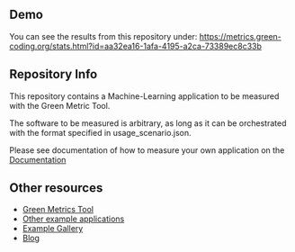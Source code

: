 ## Demo

You can see the results from this repository under: https://metrics.green-coding.org/stats.html?id=aa32ea16-1afa-4195-a2ca-73389ec8c33b

## Repository Info
This repository contains a Machine-Learning application to be measured with
the Green Metric Tool.

The software to be measured is arbitrary, as long as it can be orchestrated
with the format specified in usage_scenario.json.

Please see documentation of how to measure your own application on the [Documentation](https://docs.green-coding.org)

## Other resources

- [Green Metrics Tool](https://github.com/green-coding-berlin/green-metrics-tool)
- [Other example applications](https://github.com/green-coding-berlin/example-applications)
- [Example Gallery](https://metrics.green-coding.org/data_analysis.html)
- [Blog](https://www.green-coding.org/blog)

